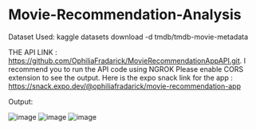 # Movie-Recommendation-Analysis

Dataset Used: kaggle datasets download -d tmdb/tmdb-movie-metadata

THE API LINK : https://github.com/OphiliaFradarick/MovieRecommendationAppAPI.git. I recommend you to run the API code using NGROK
Please enable CORS extension to see the output. Here is the expo snack link for the app : https://snack.expo.dev/@ophiliafradarick/movie-recommendation-app

Output:

![image](https://github.com/OphiliaFradarick/Movie-Recommendation-Analysis/assets/76613993/550247f6-2165-44e8-b778-332869e9b81e)
![image](https://github.com/OphiliaFradarick/Movie-Recommendation-Analysis/assets/76613993/32a443fb-ed27-4f2c-97f4-14dc10f09d42)
![image](https://github.com/OphiliaFradarick/Movie-Recommendation-Analysis/assets/76613993/14d3082e-3f95-4db0-b990-0ac138a7f3ba)
